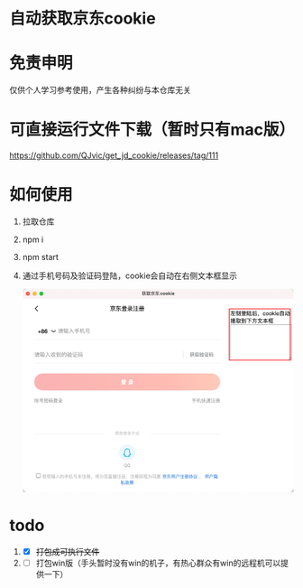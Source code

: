 # 自动获取京东cookie

# 免责申明
仅供个人学习参考使用，产生各种纠纷与本仓库无关

# 可直接运行文件下载（暂时只有mac版）
https://github.com/QJvic/get_jd_cookie/releases/tag/111

# 如何使用
1. 拉取仓库

2. npm i

3. npm start

4. 通过手机号码及验证码登陆，cookie会自动在右侧文本框显示

   ![截图](./static/截图1.png)

# todo
1. - [x] ~~打包成可执行文件~~
2. - [ ] 打包win版（手头暂时没有win的机子，有热心群众有win的远程机可以提供一下）
